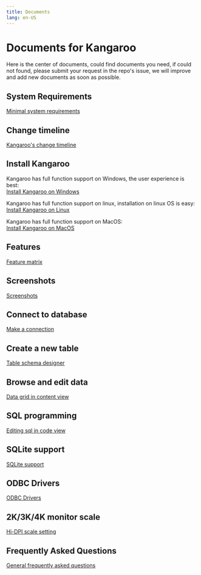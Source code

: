 ```yaml
---
title: Documents
lang: en-US
---
```


# Documents for Kangaroo
Here is the center of documents, could find documents you need, if could not found, please submit your request in the repo's issue, we will improve and add new documents as soon as possible. 

## System Requirements
[Minimal system requirements](system-requirements.md)

## Change timeline
[Kangaroo's change timeline](changelog.md)

## Install Kangaroo
Kangaroo has full function support on Windows, the user experience is best:<br/>
[Install Kangaroo on Windows](install-windows.md)

Kangaroo has full function support on linux, installation on linux OS is easy:<br/>
[Install Kangaroo on Linux](install-linux.md)

Kangaroo has full function support on MacOS:<br/>
[Install Kangaroo on MacOS](install-macos.md)

## Features
[Feature matrix](feature-matrix.md)

## Screenshots 
[Screenshots](screenshots)

## Connect to database
[Make a connection](connection.md)

## Create a new table
[Table schema designer](designer-schema.md)

## Browse and edit data
[Data grid in content view](datagrid.md)

## SQL programming
[Editing sql in code view](editor.md)

## SQLite support
[SQLite support](sqlite.md)

## ODBC Drivers
[ODBC Drivers](drivers)

## 2K/3K/4K monitor scale
[Hi-DPI scale setting](scale.md)

## Frequently Asked Questions
[General frequently asked questions](faq.md)

<Vssue :issue-id="2" :title="$title" />
